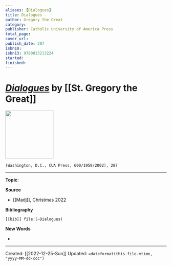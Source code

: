 ```yaml
---
aliases: [Dialogues]
title: Dialogues
author: Gregory the Great
category: 
publisher: Catholic University of America Press
total_page: 
cover_url: 
publish_date: 287
isbn10: 
isbn13: 9780813213224
started: 
finished: 
---
```

# *[Dialogues](https://www.cuapress.org/9780813213224/dialogues/)* by [[St. Gregory the Great]]

<img src="https://catholic-university-us.imgix.net/covers/9780813213224.jpg?auto=format&w=298&dpr=2&q=20" width=150>

`(Washington, D.C., CUA Press, 600/1959/2002), 287`

--- 
**Topic**: 

**Source**
- [[Madj]], Christmas 2022


**Bibliography**

```query
[[bib]] file:(~Dialogues)
```
 

**New Words**

- 

---
Created: [[2022-12-25-Sun]]
Updated: `=dateformat(this.file.mtime, "yyyy-MM-dd-ccc")`

